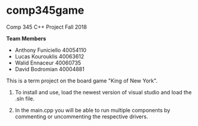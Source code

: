 # comp345game
Comp 345 C++ Project Fall 2018

**Team Members**
* Anthony Funiciello 40054110
* Lucas Kourouklis 40063612
* Walid Ennaceur  40060735
* David Bodromian 40004881

This is a term project on the board game "King of New York".

1) To install and use, load the newest version of visual studio and load the .sln file.

2) In the main.cpp you will be able to run multiple components by commenting or uncommenting the respective drivers.
